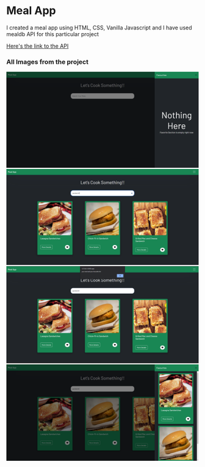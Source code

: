 <html>
<head></head>

<body>
<h1>Meal App</h1>

<p>I created a meal app using HTML, CSS, Vanilla Javascript and I have used mealdb API for this particular project</p>

<a href="https://www.themealdb.com/api.php" target='_blank'>Here's the link to the API</a>

<h3>All Images from the project</h3>
<img src="ProjectImages/Screenshot (8).png" >
<img src="ProjectImages/Screenshot (9).png" >
<img src="ProjectImages/Screenshot (10).png" >
<img src="ProjectImages/Screenshot (11).png" >



</body>
</html>
